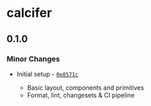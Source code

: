 # calcifer

## 0.1.0

### Minor Changes

- Initial setup - [`0e8571c`](https://github.com/errmayank/calcifer/commit/0e8571c1553b40807225aeac70cfbbe8fdd134b2)

    - Basic layout, components and primitives
    - Format, lint, changesets & CI pipeline
